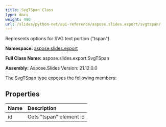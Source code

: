```yaml
---
title: SvgTSpan Class
type: docs
weight: 490
url: /slides/python-net/api-reference/aspose.slides.export/svgtspan/
---
```


Represents options for SVG text portion ("tspan").

**Namespace:** [aspose.slides.export](/slides/python-net/api-reference/aspose.slides.export/)

**Full Class Name:** aspose.slides.export.SvgTSpan

**Assembly:**  Aspose.Slides Version: 21.12.0.0

The SvgTSpan type exposes the following members:
## **Properties**
|**Name**|**Description**|
| :- | :- |
|id|Gets "tspan" element id|

